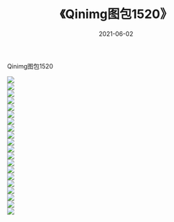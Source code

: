 ﻿---
layout: post
title:  《Qinimg图包1520》
date:   2021-06-02
img: http://imgx.orgx.ga/Qinimg图包/Qinimg图包1520/000.jpg
categories: [美女, 清纯, 唯美]
---

Qinimg图包1520

 ![](http://imgx.orgx.ga/Qinimg图包/Qinimg图包1520/001.jpg) <br>![](http://imgx.orgx.ga/Qinimg图包/Qinimg图包1520/002.jpg) <br>![](http://imgx.orgx.ga/Qinimg图包/Qinimg图包1520/003.jpg) <br>![](http://imgx.orgx.ga/Qinimg图包/Qinimg图包1520/004.jpg) <br>![](http://imgx.orgx.ga/Qinimg图包/Qinimg图包1520/005.jpg) <br>![](http://imgx.orgx.ga/Qinimg图包/Qinimg图包1520/006.jpg) <br>![](http://imgx.orgx.ga/Qinimg图包/Qinimg图包1520/007.jpg) <br>![](http://imgx.orgx.ga/Qinimg图包/Qinimg图包1520/008.jpg) <br>![](http://imgx.orgx.ga/Qinimg图包/Qinimg图包1520/009.jpg) <br>![](http://imgx.orgx.ga/Qinimg图包/Qinimg图包1520/010.jpg) <br>![](http://imgx.orgx.ga/Qinimg图包/Qinimg图包1520/011.jpg) <br>![](http://imgx.orgx.ga/Qinimg图包/Qinimg图包1520/012.jpg) <br>![](http://imgx.orgx.ga/Qinimg图包/Qinimg图包1520/013.jpg) <br>![](http://imgx.orgx.ga/Qinimg图包/Qinimg图包1520/014.jpg) <br>![](http://imgx.orgx.ga/Qinimg图包/Qinimg图包1520/015.jpg) <br>![](http://imgx.orgx.ga/Qinimg图包/Qinimg图包1520/016.jpg) <br>![](http://imgx.orgx.ga/Qinimg图包/Qinimg图包1520/017.jpg) <br>![](http://imgx.orgx.ga/Qinimg图包/Qinimg图包1520/018.jpg) <br>![](http://imgx.orgx.ga/Qinimg图包/Qinimg图包1520/019.jpg) <br>![](http://imgx.orgx.ga/Qinimg图包/Qinimg图包1520/020.jpg) <br>